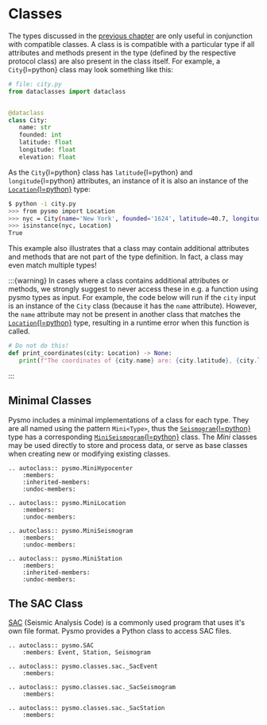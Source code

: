 # Classes

The types discussed in the [previous chapter](<project:types.md#types>) are only useful
in conjunction with compatible classes. A class is is compatible with a particular type
if all attributes and methods present in the type (defined by the respective protocol
class) are also present in the class itself. For example, a `City`{l=python} class may
look something like this:

```python
# file: city.py
from dataclasses import dataclass


@dataclass
class City:
   name: str
   founded: int
   latitude: float
   longitude: float
   elevation: float
```

As the `City`{l=python} class has `latitude`{l=python} and `longitude`{l=python}
attributes, an instance of it is also an instance of the
[`Location`{l=python}](<project:types.md#pysmo.Location>) type:

```bash
$ python -i city.py
>>> from pysmo import Location
>>> nyc = City(name='New York', founded='1624', latitude=40.7, longitude=-74, elevation=10)
>>> isinstance(nyc, Location)
True
```

This example also illustrates that a class may contain additional attributes and methods
that are not part of the type definition. In fact, a class may even match multiple types!

:::{warning}
In cases where a class contains additional attributes or methods, we strongly suggest to
never access these in e.g. a function using pysmo types as input. For example, the code
below will run if the `city` input is an instance of the `City` class (because it has the
`name` attribute). However, the `name` attribute may not be present in another class that
matches the [`Location`{l=python}](<project:types.md#pysmo.Location>) type, resulting in
a runtime error when this function is called.

```python
# Do not do this!
def print_coordinates(city: Location) -> None:
   print(f"The coordinates of {city.name} are: {city.latitude}, {city.longitude}")
```
:::


## Minimal Classes

Pysmo includes a minimal implementations of a class for each type. They are all named
using the pattern `Mini<Type>`, thus the
[`Seismogram`{l=python}](<project:types.md#pysmo.Seismogram>) type has a corresponding
[`MiniSeismogram`{l=python}](<project:classes.md#pysmo.MiniSeismogram>) class. The *Mini*
classes may be used directly to store and process data, or serve as base classes when
creating new or modifying existing classes.

```{eval-rst}
.. autoclass:: pysmo.MiniHypocenter
    :members:
    :inherited-members:
    :undoc-members:

.. autoclass:: pysmo.MiniLocation
    :members:
    :undoc-members:

.. autoclass:: pysmo.MiniSeismogram
    :members:
    :undoc-members:

.. autoclass:: pysmo.MiniStation
    :members:
    :inherited-members:
    :undoc-members:
```

## The SAC Class

[SAC](<https://ds.iris.edu/ds/nodes/dmc/software/downloads/sac/>) (Seismic Analysis Code)
is a commonly used program that uses it's own file format. Pysmo provides a Python class
to access SAC files.

```{eval-rst}
.. autoclass:: pysmo.SAC
    :members: Event, Station, Seismogram

.. autoclass:: pysmo.classes.sac._SacEvent
    :members:

.. autoclass:: pysmo.classes.sac._SacSeismogram
    :members:

.. autoclass:: pysmo.classes.sac._SacStation
    :members:
```
